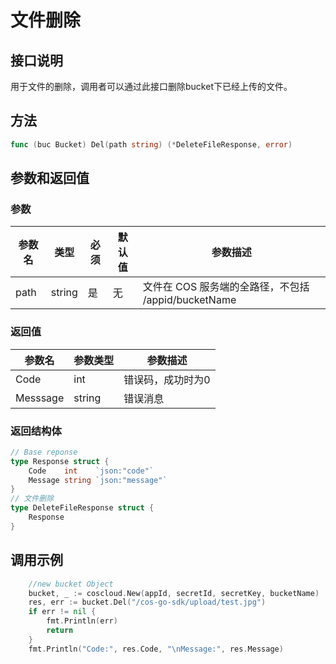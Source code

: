文件删除
=======

## 接口说明
用于文件的删除，调用者可以通过此接口删除bucket下已经上传的文件。

## 方法

```go
func (buc Bucket) Del(path string) (*DeleteFileResponse, error)
```

## 参数和返回值

### 参数

| 参数名  | 类型  | 必须  | 默认值  | 参数描述  |
| ------------ | ------------ | ------------ | ------------ | ------------ |
| path  | string  | 是  | 无  | 文件在 COS 服务端的全路径，不包括 /appid/bucketName  |

### 返回值

| 参数名  | 参数类型  | 参数描述  |
| ------------ | ------------ | ------------ |
| Code  | int  | 错误码，成功时为0   |
| Messsage  | string  | 错误消息  |

### 返回结构体

```go
// Base reponse
type Response struct {
    Code    int    `json:"code"`
    Message string `json:"message"`
}
// 文件删除
type DeleteFileResponse struct {
    Response
}
```

## 调用示例


```go
    //new bucket Object
    bucket, _ := coscloud.New(appId, secretId, secretKey, bucketName)
    res, err := bucket.Del("/cos-go-sdk/upload/test.jpg")
    if err != nil {
        fmt.Println(err)
        return
    }
    fmt.Println("Code:", res.Code, "\nMessage:", res.Message)
```